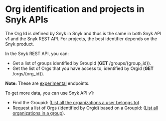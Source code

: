 # Org identification and projects in Snyk APIs

The Org Id is defined by Snyk in Snyk and thus is the same in both Snyk API v1 and the Snyk REST API. For projects, the best identifier depends on the Snyk product.

In the Snyk REST API, you can:

* Get a list of groups identified by GroupId (**GET** /groups/{group\_id}).
* Get the list of Orgs that you have access to, identified by Orgid (**GET** /orgs/{org\_id}).

**Note:** These are [experimental](https://apidocs.snyk.io/?version=2022-04-06%7Eexperimental#overview) endpoints.

To get more data, you can use Snyk API v1:

* Find the Groupid: ([List all the organizations a user belongs to](https://snyk.docs.apiary.io/#reference/organizations/the-snyk-organization-for-a-request/list-all-the-organizations-a-user-belongs-to)).
* Request a list of Orgs (identified by Orgid) based on a Groupid: ([List all organizations in a group](https://snyk.docs.apiary.io/#reference/groups/list-all-organizations-in-a-group/list-all-organizations-in-a-grouphttps://snyk.docs.apiary.io/#reference/groups/list-all-organizations-in-a-group/list-all-organizations-in-a-group)).
